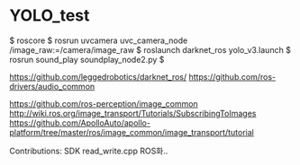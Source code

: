 # YOLO_test

$ roscore
$ rosrun uvcamera uvc_camera_node /image_raw:=/camera/image_raw
$ roslaunch darknet_ros yolo_v3.launch
$ rosrun sound_play soundplay_node2.py
$ 


https://github.com/leggedrobotics/darknet_ros/
https://github.com/ros-drivers/audio_common


https://github.com/ros-perception/image_common
http://wiki.ros.org/image_transport/Tutorials/SubscribingToImages
https://github.com/ApolloAuto/apollo-platform/tree/master/ros/image_common/image_transport/tutorial

Contributions: SDK read_write.cpp ROS화..
